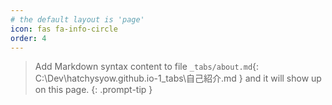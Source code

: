 ```yaml
---
# the default layout is 'page'
icon: fas fa-info-circle
order: 4
---
```


> Add Markdown syntax content to file `_tabs/about.md`{: C:\Dev\hatchysyow.github.io-1\_tabs\自己紹介.md } and it will show up on this page.
{: .prompt-tip }
